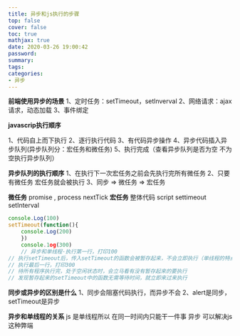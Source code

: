 ```yaml
---
title: 异步和js执行的步骤
top: false
cover: false
toc: true
mathjax: true
date: 2020-03-26 19:00:42
password:
summary:
tags:
categories:
- 异步
---
```


**前端使用异步的场景**
1、定时任务：setTimeout，setlnverval
2、网络请求：ajax请求，动态加载
3、事件绑定

**javascrip执行顺序**

1、代码自上而下执行
2、逐行执行代码
3、有代码异步操作
4、异步代码插入异步队列(异步队列分：宏任务和微任务)
5、执行完成（查看异步队列是否为空 不为空执行异步队列）

**异步队列的执行顺序**
1、在执行下一次宏任务之前会先执行完所有微任务 
2、只要有微任务 宏任务就会被执行
3、同步 => 微任务 => 宏任务

**微任务** promise , process nextTick
**宏任务** 整体代码 script settimeout  setInterval

````js
console.Log(100) 
setTimeout(function(){ 
    console.Log(200) 
    }) 
    console.1og(300)
    // 异步和单线程·执行第一行，打印100
// 执行setTimeout后，传入setTimeout的函数会被暂存起来，不会立即执行（单线程的特点，不能同时干两件事）
// 执行最后一行，打印300
// 待所有程序执行完，处于空闲状态时，会立马看有没有暂存起来的要执行
// 发现暂存起来的setTimeout中的函数无需等待时间，就立即来过来执行
````

**同步或异步的区别是什么**
1、同步会阻塞代码执行，而异步不会
2、alert是同步，setTimeout是异步

**异步和单线程的关系**
js 是单线程所以 在同一时间内只能干一件事
异步 可以解决js 这种弊端